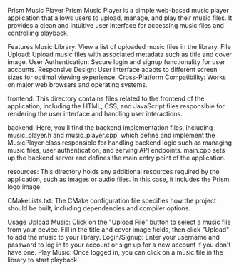 Prism Music Player
Prism Music Player is a simple web-based music player application that allows users to upload, manage, and play their music files. It provides a clean and intuitive user interface for accessing music files and controlling playback.

Features
Music Library: View a list of uploaded music files in the library.
File Upload: Upload music files with associated metadata such as title and cover image.
User Authentication: Secure login and signup functionality for user accounts.
Responsive Design: User interface adapts to different screen sizes for optimal viewing experience.
Cross-Platform Compatibility: Works on major web browsers and operating systems.

frontend: This directory contains files related to the frontend of the application, including the HTML, CSS, and JavaScript 
files responsible for rendering the user interface and handling user interactions.

backend: Here, you'll find the backend implementation files, including music_player.h and music_player.cpp, which define
and implement the MusicPlayer class responsible for handling backend logic such as managing music files, user authentication,
and serving API endpoints. main.cpp sets up the backend server and defines the main entry point of the application.

resources: This directory holds any additional resources required by the application, such as images or audio files. 
In this case, it includes the Prism logo image.

CMakeLists.txt: The CMake configuration file specifies how the project should be built, including dependencies and compiler options.

Usage
Upload Music: Click on the "Upload File" button to select a music file from your device. Fill in the title and cover image fields, then click "Upload" to add the music to your library.
Login/Signup: Enter your username and password to log in to your account or sign up for a new account if you don't have one.
Play Music: Once logged in, you can click on a music file in the library to start playback.
